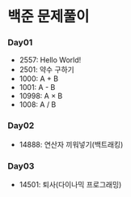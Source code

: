 # 백준 문제풀이
### Day01
- 2557: Hello World!
- 2501: 약수 구하기
- 1000: A + B
- 1001: A - B
- 10998: A × B
- 1008: A / B


### Day02
- 14888: 연산자 끼워넣기(백트래킹)


### Day03
- 14501: 퇴사(다이나믹 프로그래밍)

